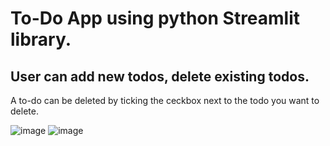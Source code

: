 # To-Do App using python Streamlit library.
## User can add new todos, delete existing todos.
A to-do can be deleted by ticking the ceckbox next to the todo you want to delete.

![image](https://github.com/jahnavigogia/my-todo-app/assets/137412070/64f0c570-96db-4dea-bbd1-3806587ee819)
![image](https://github.com/jahnavigogia/my-todo-app/assets/137412070/b8e3990c-e35a-4277-a3c5-2f4b56e0a989)
